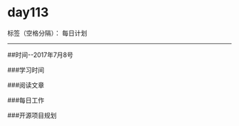 # day113

标签（空格分隔）： 每日计划

---
##时间--2017年7月8号

###学习时间<br>


###阅读文章<br>


###每日工作<br>


###开源项目规划

